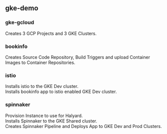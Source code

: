 ## gke-demo

### gke-gcloud
 
Creates 3 GCP Projects and 3 GKE Clusters.  

### bookinfo
 
Creates Source Code Repository, Build Triggers and upload Container Images to Container Repositories.  

### istio

Installs istio to the GKE Dev cluster.  
Installs bookinfo app to istio enabled GKE Dev cluster.  


### spinnaker

Provision Instance to use for Halyard.  
Installs Spinnaker to the GKE Shared cluster.  
Creates Spinnaker Pipeline and Deploys App to GKE Dev and Prod Clusters.  
